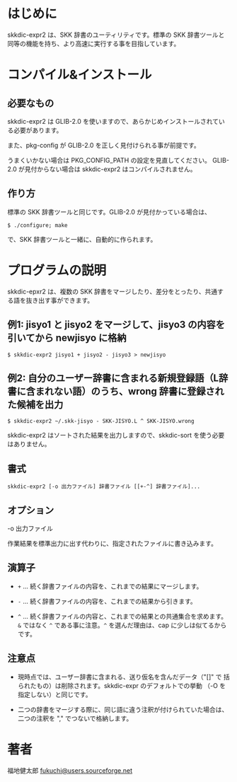 はじめに
========

skkdic-expr2 は、SKK 辞書のユーティリティです。標準の SKK 辞書ツールと
同等の機能を持ち、より高速に実行する事を目指しています。


コンパイル&インストール
=======================

## 必要なもの

skkdic-expr2 は GLIB-2.0 を使いますので、あらかじめインストールされてい
る必要があります。

また、pkg-config が GLIB-2.0 を正しく見付けられる事が前提です。

うまくいかない場合は PKG_CONFIG_PATH の設定を見直してください。
GLIB-2.0 が見付からない場合は skkdic-expr2 はコンパイルされません。

## 作り方

標準の SKK 辞書ツールと同じです。GLIB-2.0 が見付かっている場合は、

  ```
  $ ./configure; make
  ```

で、SKK 辞書ツールと一緒に、自動的に作られます。


プログラムの説明
================

skkdic-epxr2 は、複数の SKK 辞書をマージしたり、差分をとったり、共通す
る語を抜き出す事ができます。

## 例1: jisyo1 と jisyo2 をマージして、jisyo3 の内容を引いてから newjisyo に格納

  ```
  $ skkdic-expr2 jisyo1 + jisyo2 - jisyo3 > newjisyo
  ```

## 例2: 自分のユーザー辞書に含まれる新規登録語（L辞書に含まれない語）のうち、wrong 辞書に登録された候補を出力

  ```
  $ skkdic-expr2 ~/.skk-jisyo - SKK-JISYO.L ^ SKK-JISYO.wrong
  ```

skkdic-expr2 はソートされた結果を出力しますので、skkdic-sort を使う必要
はありません。

## 書式

    skkdic-expr2 [-o 出力ファイル] 辞書ファイル [[+-^] 辞書ファイル]...

## オプション

-o 出力ファイル

作業結果を標準出力に出す代わりに、指定されたファイルに書き込みます。

## 演算子

  - `+` ... 続く辞書ファイルの内容を、これまでの結果にマージします。

  - `-` ... 続く辞書ファイルの内容を、これまでの結果から引きます。

  - `^` ... 続く辞書ファイルの内容と、これまでの結果との共通集合を求めます。
    `&` ではなく `^` である事に注意。`^` を選んだ理由は、cap に少しは似てるからです。

## 注意点

  * 現時点では、ユーザー辞書に含まれる、送り仮名を含んだデータ（"[]" で
    括られたもの）は削除されます。skkdic-expr のデフォルトでの挙動
    （-O を指定しない）と同じです。

  * 二つの辞書をマージする際に、同じ語に違う注釈が付けられていた場合は、
    二つの注釈を "," でつないで格納します。


著者
====

福地健太郎 <fukuchi@users.sourceforge.net>
